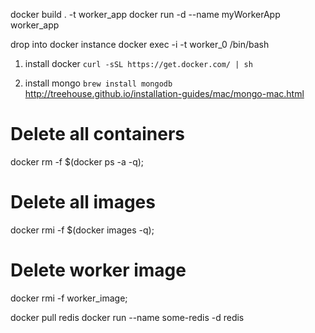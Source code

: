 docker build . -t worker_app
docker run -d --name myWorkerApp worker_app


drop into docker instance
docker exec -i -t worker_0 /bin/bash



1.  install docker
	`curl -sSL https://get.docker.com/ | sh`

2.  install mongo
	`brew install mongodb`
	http://treehouse.github.io/installation-guides/mac/mongo-mac.html

# Delete all containers
docker rm -f $(docker ps -a -q);

# Delete all images
docker rmi -f $(docker images -q);

# Delete worker image
docker rmi -f worker_image;

docker pull redis
docker run --name some-redis -d redis
